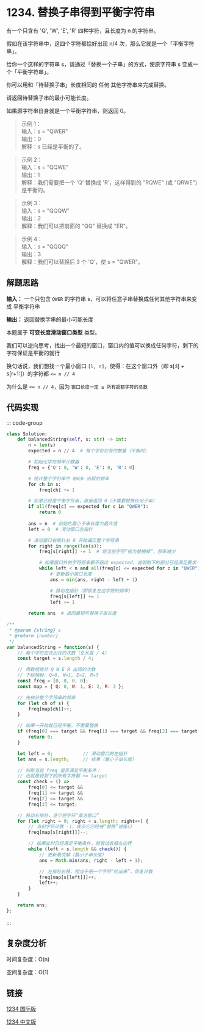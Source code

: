 # 1234. 替换子串得到平衡字符串 <Badge type="warning" text="Medium" />

有一个只含有 'Q', 'W', 'E', 'R' 四种字符，且长度为 n 的字符串。

假如在该字符串中，这四个字符都恰好出现 n/4 次，那么它就是一个「平衡字符串」。

给你一个这样的字符串 s，请通过「替换一个子串」的方式，使原字符串 s 变成一个「平衡字符串」。

你可以用和「待替换子串」长度相同的 任何 其他字符串来完成替换。

请返回待替换子串的最小可能长度。

如果原字符串自身就是一个平衡字符串，则返回 0。

>示例 1：  
输入：s = "QWER"   
输出：0   
解释：s 已经是平衡的了。

>示例 2：  
输入：s = "QQWE"   
输出：1   
解释：我们需要把一个 'Q' 替换成 'R'，这样得到的 "RQWE" (或 "QRWE") 是平衡的。

>示例 3：  
输入：s = "QQQW"   
输出：2   
解释：我们可以把前面的 "QQ" 替换成 "ER"。 

>示例 4：  
输入：s = "QQQQ"   
输出：3   
解释：我们可以替换后 3 个 'Q'，使 s = "QWER"。

## 解题思路

**输入：** 一个只包含 `QWER` 的字符串 s，可以将任意子串替换成任何其他字符串来变成 平衡字符串

**输出：** 返回替换字串的最小可能长度

本题属于 **可变长度滑动窗口类型** 类型。

我们可以逆向思考，找出一个最短的窗口，窗口内的值可以换成任何字符，剩下的字符保证是平衡的就行

换句话说，我们想找一个最小窗口 `[l, r]`，使得：在这个窗口外（即 s[:l] + s[r+1:]）的字符都 `<= n // 4`

为什么是 `<= n // 4`，因为 `窗口长度一定 ≥ 所有超额字符的总数` 

## 代码实现

::: code-group

```python
class Solution:
    def balancedString(self, s: str) -> int:
        n = len(s)
        expected = n // 4  # 每个字符应有的数量（平衡时）

        # 初始化字符频率计数器
        freq = {'Q': 0, 'W': 0, 'E': 0, 'R': 0}

        # 统计整个字符串中 QWER 出现的频率
        for ch in s:
            freq[ch] += 1

        # 如果已经是平衡字符串，直接返回 0（不需要替换任何子串）
        if all(freq[c] == expected for c in "QWER"):
            return 0
        
        ans = n  # 初始化最小子串长度为最大值
        left = 0  # 滑动窗口左指针

        # 滑动窗口右指针从 0 开始遍历整个字符串
        for right in range(len(s)):
            freq[s[right]] -= 1  # 将当前字符“视为替换掉”，频率减少

            # 如果窗口外的字符频率都不超过 expected，说明剩下的部分已经满足要求
            while left < n and all(freq[c] <= expected for c in "QWER"):
                # 更新最小窗口长度
                ans = min(ans, right - left + 1)

                # 移动左指针（即恢复左边字符的频率）
                freq[s[left]] += 1
                left += 1
        
        return ans  # 返回最短可替换子串长度
```

```javascript
/**
 * @param {string} s
 * @return {number}
 */
var balancedString = function(s) {
    // 每个字符应该出现的次数（总长度 / 4）
    const target = s.length / 4;

    // 用数组统计 Q W E R 出现的次数
    // 下标映射: Q=0, W=1, E=2, R=3
    const freq = [0, 0, 0, 0]; 
    const map = { Q: 0, W: 1, E: 2, R: 3 };

    // 先统计整个字符串的频率
    for (let ch of s) {
        freq[map[ch]]++;
    }

    // 如果一开始就已经平衡，不需要替换
    if (freq[0] === target && freq[1] === target && freq[2] === target && freq[3] === target) {
        return 0;
    }

    let left = 0;           // 滑动窗口的左指针
    let ans = s.length;     // 结果（最小子串长度）

    // 判断当前 freq 是否满足平衡条件：
    // 也就是说剩下的所有字符都 <= target
    const check = () =>
        freq[0] <= target &&
        freq[1] <= target &&
        freq[2] <= target &&
        freq[3] <= target;

    // 移动右指针，逐个把字符“拿进窗口”
    for (let right = 0; right < s.length; right++) {
        // 当前字符计数 -1，表示它已经被“替换”进窗口
        freq[map[s[right]]]--;

        // 如果此时已经满足平衡条件，就尝试收缩左边界
        while (left < s.length && check()) {
            // 更新最优解（最小子串长度）
            ans = Math.min(ans, right - left + 1);

            // 左指针右移，相当于把一个字符“吐出来”，恢复计数
            freq[map[s[left]]]++;
            left++;
        }
    }

    return ans;
};
```

:::

## 复杂度分析

时间复杂度：O(n)

空间复杂度：O(1)

## 链接

[1234 国际版](https://leetcode.com/problems/replace-the-substring-for-balanced-string/description/)

[1234 中文版](https://leetcode.cn/problems/replace-the-substring-for-balanced-string/description/)
